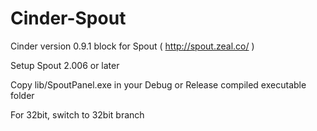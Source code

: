 Cinder-Spout
============

Cinder version 0.9.1 block for Spout ( http://spout.zeal.co/ )

Setup Spout 2.006 or later

Copy lib/SpoutPanel.exe in your Debug or Release compiled executable folder

For 32bit, switch to 32bit branch